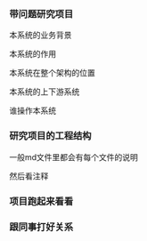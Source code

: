 ### 带问题研究项目

本系统的业务背景

本系统的作用

本系统在整个架构的位置

本系统的上下游系统

谁操作本系统



### 研究项目的工程结构

一般md文件里都会有每个文件的说明

然后看注释



### 项目跑起来看看





### 跟同事打好关系